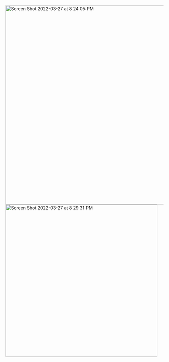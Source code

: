 
<img width="634" alt="Screen Shot 2022-03-27 at 8 24 05 PM" src="https://user-images.githubusercontent.com/84951299/204064828-b8bd2a9c-2c56-42b4-b98a-8d57d724124d.png">
<img width="484" alt="Screen Shot 2022-03-27 at 8 29 31 PM" src="https://user-images.githubusercontent.com/84951299/204064945-c73a0d73-6aae-4bad-ac0b-9ff41741aabd.png">
